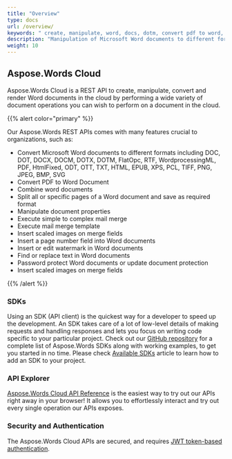 ```yaml
---
title: "Overview"
type: docs
url: /overview/
keywords: " create, manipulate, word, docs, dotm, convert pdf to word, microsoft word save as pdf, convert word doc to html, combine multiple word documents into one,combine word documents, split word document, create mail merge,mail merge template, Python, RUBY, PHP, C++, C#, Go, NodeJS, Pearl, Java, Android"
description: "Manipulation of Microsoft Word documents to different formats including DOC, DOT, DOCX, DOCM, DOTX, DOTM, FlatOpc, RTF, WordprocessingML, PDF, HtmlFixed, ODT, OTT, TXT, HTML, EPUB, XPS, PCL, TIFF, PNG, JPEG, BMP, SVG by using .NET, Python, RUBY, PHP, C++, C#, Go, NodeJS, Pearl, Java, Android.You can also convert PDF to Word Document,combine word documents, combine multiple word documents into one,split word document, create mail merge, execute mail merge template"
weight: 10
---
```


## **Aspose.Words Cloud**
Aspose.Words Cloud is a REST API to create, manipulate, convert and render Word documents in the cloud by performing a wide variety of document operations you can wish to perform on a document in the cloud. 

{{% alert color="primary" %}} 

Our Aspose.Words REST APIs comes with many features crucial to organizations, such as:

- Convert Microsoft Word documents to different formats including DOC, DOT, DOCX, DOCM, DOTX, DOTM, FlatOpc, RTF, WordprocessingML, PDF, HtmlFixed, ODT, OTT, TXT, HTML, EPUB, XPS, PCL, TIFF, PNG, JPEG, BMP, SVG
- Convert PDF to Word Document
- Combine word documents
- Split all or specific pages of a Word document and save as required format
- Manipulate document properties
- Execute simple to complex mail merge
- Execute mail merge template
- Insert scaled images on merge fields
- Insert a page number field into Word documents
- Insert or edit watermark in Word documents
- Find or replace text in Word documents
- Password protect Word documents or update document protection
- Insert scaled images on merge fields

{{% /alert %}} 
### **SDKs**
Using an SDK (API client) is the quickest way for a developer to speed up the development. An SDK takes care of a lot of low-level details of making requests and handling responses and lets you focus on writing code specific to your particular project. Check out our [GitHub repository](https://github.com/aspose-words-cloud) for a complete list of Aspose.Words SDKs along with working examples, to get you started in no time. Please check [Available SDKs](/available-sdks/) article to learn how to add an SDK to your project.
### **API Explorer**
[Aspose.Words Cloud API Reference](https://apireference.aspose.cloud/words/) is the easiest way to try out our APIs right away in your browser! It allows you to effortlessly interact and try out every single operation our APIs exposes.
### **Security and Authentication**
The Aspose.Words Cloud APIs are secured, and requires [JWT token-based authentication](https://docs.aspose.cloud/display/storagecloud/JSON+Web+Token+Authentication).
